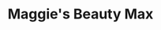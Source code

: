 ---
title: "Maggie's Beauty Max"
url: /milpitas/maggies-beauty-max-south-main-street/
shop: beauty
---